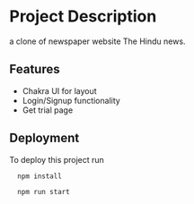 
# Project Description
 a clone of newspaper website  The Hindu news.

## Features

- Chakra UI for layout
- Login/Signup functionality
- Get trial page


## Deployment

To deploy this project run
```bash
  npm install
```

```bash
  npm run start
```



